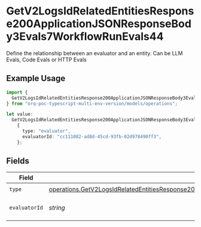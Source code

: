 # GetV2LogsIdRelatedEntitiesResponse200ApplicationJSONResponseBody3Evals7WorkflowRunEvals44

Define the relationship between an evaluator and an entity. Can be LLM Evals, Code Evals or HTTP Evals

## Example Usage

```typescript
import {
  GetV2LogsIdRelatedEntitiesResponse200ApplicationJSONResponseBody3Evals7WorkflowRunEvals44,
} from "orq-poc-typescript-multi-env-version/models/operations";

let value:
  GetV2LogsIdRelatedEntitiesResponse200ApplicationJSONResponseBody3Evals7WorkflowRunEvals44 =
    {
      type: "evaluator",
      evaluatorId: "cc111082-ad8d-45cd-93fb-02d978490ff3",
    };
```

## Fields

| Field                                                                                                                                                                                                                                | Type                                                                                                                                                                                                                                 | Required                                                                                                                                                                                                                             | Description                                                                                                                                                                                                                          |
| ------------------------------------------------------------------------------------------------------------------------------------------------------------------------------------------------------------------------------------ | ------------------------------------------------------------------------------------------------------------------------------------------------------------------------------------------------------------------------------------ | ------------------------------------------------------------------------------------------------------------------------------------------------------------------------------------------------------------------------------------ | ------------------------------------------------------------------------------------------------------------------------------------------------------------------------------------------------------------------------------------ |
| `type`                                                                                                                                                                                                                               | [operations.GetV2LogsIdRelatedEntitiesResponse200ApplicationJSONResponseBody3Evals7WorkflowRunEvals44Type](../../models/operations/getv2logsidrelatedentitiesresponse200applicationjsonresponsebody3evals7workflowrunevals44type.md) | :heavy_check_mark:                                                                                                                                                                                                                   | N/A                                                                                                                                                                                                                                  |
| `evaluatorId`                                                                                                                                                                                                                        | *string*                                                                                                                                                                                                                             | :heavy_check_mark:                                                                                                                                                                                                                   | The id of the resource                                                                                                                                                                                                               |